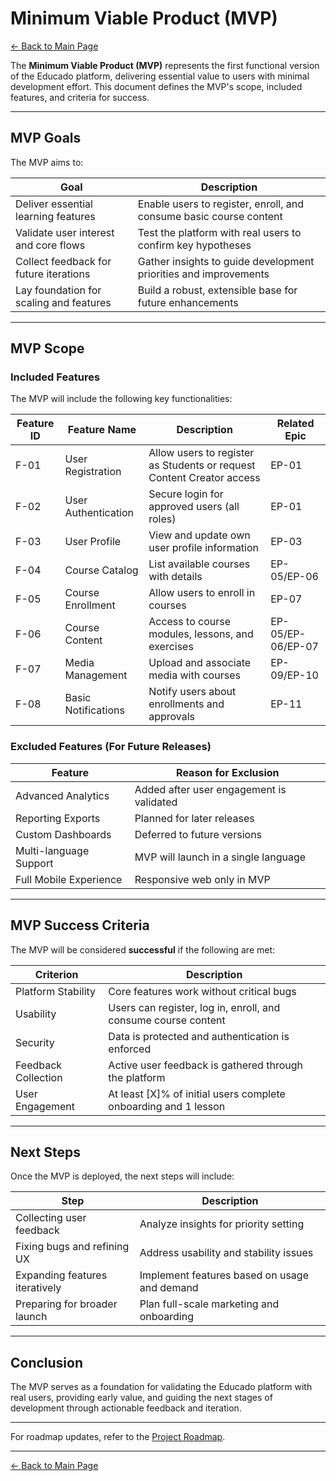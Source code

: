 # Minimum Viable Product (MVP)

[← Back to Main Page](../../index.md)

The **Minimum Viable Product (MVP)** represents the first functional version of the Educado platform, delivering essential value to users with minimal development effort. This document defines the MVP's scope, included features, and criteria for success.

---

## MVP Goals

The MVP aims to:

| Goal                                   | Description                                                      |
|---------------------------------------- |------------------------------------------------------------------|
| Deliver essential learning features     | Enable users to register, enroll, and consume basic course content|
| Validate user interest and core flows   | Test the platform with real users to confirm key hypotheses       |
| Collect feedback for future iterations  | Gather insights to guide development priorities and improvements  |
| Lay foundation for scaling and features | Build a robust, extensible base for future enhancements           |

---

## MVP Scope

### Included Features

The MVP will include the following key functionalities:

| Feature ID | Feature Name            | Description                                                           | Related Epic      |
|------------|------------------------|-----------------------------------------------------------------------|-------------------|
| F-01       | User Registration      | Allow users to register as Students or request Content Creator access | EP-01             |
| F-02       | User Authentication    | Secure login for approved users (all roles)                           | EP-01             |
| F-03       | User Profile           | View and update own user profile information                          | EP-03             |
| F-04       | Course Catalog         | List available courses with details                                   | EP-05/EP-06       |
| F-05       | Course Enrollment      | Allow users to enroll in courses                                      | EP-07             |
| F-06       | Course Content         | Access to course modules, lessons, and exercises                      | EP-05/EP-06/EP-07 |
| F-07       | Media Management       | Upload and associate media with courses                               | EP-09/EP-10       |
| F-08       | Basic Notifications    | Notify users about enrollments and approvals                          | EP-11             |

### Excluded Features (For Future Releases)

| Feature                  | Reason for Exclusion                    |
|--------------------------|-----------------------------------------|
| Advanced Analytics       | Added after user engagement is validated|
| Reporting Exports        | Planned for later releases              |
| Custom Dashboards        | Deferred to future versions             |
| Multi-language Support   | MVP will launch in a single language    |
| Full Mobile Experience   | Responsive web only in MVP              |

---

## MVP Success Criteria

The MVP will be considered **successful** if the following are met:

| Criterion                | Description                                                      |
|--------------------------|------------------------------------------------------------------|
| Platform Stability       | Core features work without critical bugs                         |
| Usability                | Users can register, log in, enroll, and consume course content   |
| Security                 | Data is protected and authentication is enforced                 |
| Feedback Collection      | Active user feedback is gathered through the platform            |
| User Engagement          | At least [X]% of initial users complete onboarding and 1 lesson  |

---

## Next Steps

Once the MVP is deployed, the next steps will include:

| Step                              | Description                                        |
|------------------------------------|----------------------------------------------------|
| Collecting user feedback           | Analyze insights for priority setting              |
| Fixing bugs and refining UX        | Address usability and stability issues             |
| Expanding features iteratively     | Implement features based on usage and demand       |
| Preparing for broader launch       | Plan full-scale marketing and onboarding           |

---

## Conclusion

The MVP serves as a foundation for validating the Educado platform with real users, providing early value, and guiding the next stages of development through actionable feedback and iteration.

---

For roadmap updates, refer to the [Project Roadmap](../management/roadmap.md).

---

[← Back to Main Page](../../index.md)